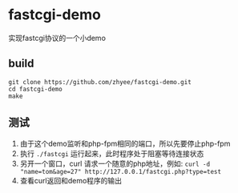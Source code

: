 # fastcgi-demo
实现fastcgi协议的一个小demo

## build

```shell
git clone https://github.com/zhyee/fastcgi-demo.git
cd fastcgi-demo
make
```

## 测试
1. 由于这个demo监听和php-fpm相同的端口，所以先要停止php-fpm
2. 执行 `./fastcgi` 运行起来，此时程序处于阻塞等待连接状态
3. 另开一个窗口，curl 请求一个随意的php地址，例如:
 `curl -d "name=tom&age=27" http://127.0.0.1/fastcgi.php?type=test`
4. 查看curl返回和demo程序的输出